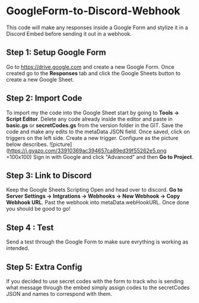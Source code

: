 # GoogleForm-to-Discord-Webhook
This code will make any responses inside a Google Form and stylize it in a Discord Embed before sending it out in a webhook.

## Step 1: Setup Google Form
Go to https://drive.google.com and create a new Google Form. Once created go to the **Responses** tab and click the Google Sheets button to create a new Google Sheet.

## Step 2: Import Code
To import my the code into the Google Sheet start by going to **Tools -> Script Editor**. Delete any code already inside the editor and paste in **basic.gs** or **secretCodes.gs** from the version folder in the GIT. Save the code and make any edits to the metaData JSON field. Once saved, click on triggers on the left side. Create a new trigger. Configure as the picture below describes. 
![picture](https://i.gyazo.com/33910369ac394657ca89ed39f55262e5.png =100x100)
Sign in with Google and click "Advanced" and then **Go to Project**. 

## Step 3: Link to Discord
Keep the Google Sheets Scripting Open and head over to discord. **Go to Server Settings -> Intgrations -> Webhooks -> New Webhook -> Copy Webhook URL**. Past the webhook into metaData.webHookURL. Once done you should be good to go! 

## Step 4 : Test
Send a test through the Google Form to make sure evrything is working as intended.

## Step 5: Extra Config
If you decided to use secret codes with the form to track who is sending what message through the embed simply assign codes to the secretCodes JSON and names to correspond with them.
